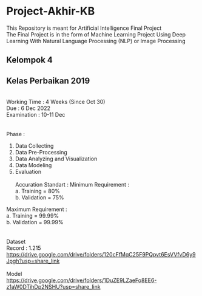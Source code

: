 # Project-Akhir-KB

This Repository is meant for Artificial Intelligence Final Project \
The Final Project is in the form of Machine Learning Project Using Deep Learning With Natural Language Processing (NLP) or Image Processing 

## Kelompok 4 
## Kelas Perbaikan 2019

\
Working Time : 4 Weeks (Since Oct 30) \
Due : 6 Dec 2022 \
Examination : 10-11 Dec \
\
\
Phase : 
1. Data Collecting 
2. Data Pre-Processing 
3. Data Analyzing and Visualization 
4. Data Modeling 
5. Evaluation 
\
\
Accuration Standart : 
  Minimum Requirement : \
    a. Training = 80% \
    b. Validation = 75% 

  Maximum Requirement : \
    a. Training = 99.99% \
    b. Validation = 99.99% \
\
\
Dataset\
  Record : 1.215 \
https://drive.google.com/drive/folders/120cFfMqC25F9PQpvt6EsVVfvD6y9Jpgh?usp=share_link \
\
Model\
https://drive.google.com/drive/folders/1DuZE9LZaeFo8EE6-z1aW0DTihDp2NSHU?usp=share_link
